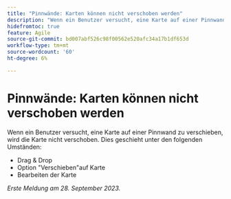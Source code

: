 ```yaml
---
title: "Pinnwände: Karten können nicht verschoben werden"
description: "Wenn ein Benutzer versucht, eine Karte auf einer Pinnwand zu verschieben, bewegt sich die Karte nicht."
hidefromtoc: true
feature: Agile
source-git-commit: bd007abf526c98f00562e520afc34a17b1df653d
workflow-type: tm+mt
source-wordcount: '60'
ht-degree: 6%

---
```



# Pinnwände: Karten können nicht verschoben werden

Wenn ein Benutzer versucht, eine Karte auf einer Pinnwand zu verschieben, wird die Karte nicht verschoben. Dies geschieht unter den folgenden Umständen:

* Drag &amp; Drop
* Option &quot;Verschieben&quot;auf Karte
* Bearbeiten der Karte

_Erste Meldung am 28. September 2023._
